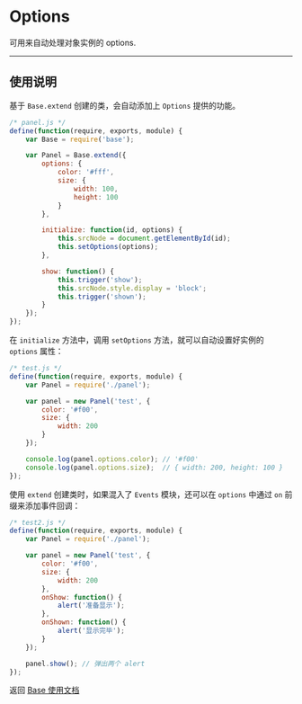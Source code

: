 
# Options

可用来自动处理对象实例的 options.

---


## 使用说明

基于 `Base.extend` 创建的类，会自动添加上 `Options` 提供的功能。

```js
/* panel.js */
define(function(require, exports, module) {
    var Base = require('base');

    var Panel = Base.extend({
        options: {
            color: '#fff',
            size: {
                width: 100,
                height: 100
            }
        },

        initialize: function(id, options) {
            this.srcNode = document.getElementById(id);
            this.setOptions(options);
        },

        show: function() {
            this.trigger('show');
            this.srcNode.style.display = 'block';
            this.trigger('shown');
        }
    });
});
```

在 `initialize` 方法中，调用 `setOptions` 方法，就可以自动设置好实例的 `options` 属性：

```js
/* test.js */
define(function(require, exports, module) {
    var Panel = require('./panel');

    var panel = new Panel('test', {
        color: '#f00',
        size: {
            width: 200
        }
    });

    console.log(panel.options.color); // '#f00'
    console.log(panel.options.size);  // { width: 200, height: 100 }
});
```

使用 `extend` 创建类时，如果混入了 `Events` 模块，还可以在
`options` 中通过 `on` 前缀来添加事件回调：

```js
/* test2.js */
define(function(require, exports, module) {
    var Panel = require('./panel');

    var panel = new Panel('test', {
        color: '#f00',
        size: {
            width: 200
        },
        onShow: function() {
            alert('准备显示');
        },
        onShown: function() {
            alert('显示完毕');
        }
    });

    panel.show(); // 弹出两个 alert
});
```


返回 [Base 使用文档](../README.md)
